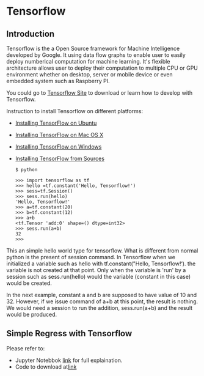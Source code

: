 #  Tensorflow

## Introduction

Tensorflow is the a Open Source framework for Machine Intelligence developed by Google. It using data flow graphs to enable user to easily deploy numberical computation for machine learning. It's flexible architecture allows user  to deploy their computation to multiple CPU or GPU environment whether on desktop, server or mobile device or even embedded system such as Raspberry PI.

You could go to [Tensorflow Site](https://www.tensorflow.org/) to download or learn how to develop with Tensorflow.

Instruction to install Tensorflow on different platforms:

* [Installing TensorFlow on Ubuntu](https://www.tensorflow.org/install/install_linux)
* [Installing TensorFlow on Mac OS X](https://www.tensorflow.org/install/install_mac)
* [Installing TensorFlow on Windows](https://www.tensorflow.org/install/install_windows)
* [Installing TensorFlow from Sources](https://www.tensorflow.org/install/install_sources)  

      $ python

      >>> import tensorflow as tf
      >>> hello =tf.constant('Hello, Tensorflow!')
      >>> sess=tf.Session()
      >>> sess.run(hello)
      'Hello, Tensorflow!'
      >>> a=tf.constant(20)
      >>> b=tf.constant(12)
      >>> a+b
      <tf.Tensor 'add:0' shape=() dtype=int32>
      >>> sess.run(a+b)
      32
      >>> 
This an simple hello world type for tensorflow. What is different from normal python is the present of session command. In Tensorflow when we initialized a variable such as hello with tf.constant("Hello, Tensorflow!‘). the variable is not created at that point. Only when the variable is 'run' by a session such as sess.run(hello) would the variable (constant in this case) would be created.

In the next example, constant a and b are supposed to have value of 10 and 32. However, if we issue command of a+b at this point, the result is nothing. We would need a session to run the addition, sess.run(a+b) and the result would be produced.

## Simple Regress with Tensorflow

Please refer to:
* Jupyter Notebbok [link](https://github.com/coolingozone/deepdeep/blob/master/SimpleRegression.ipynb) for full explaination.
* Code to download at[link](LinearRegression.py)



